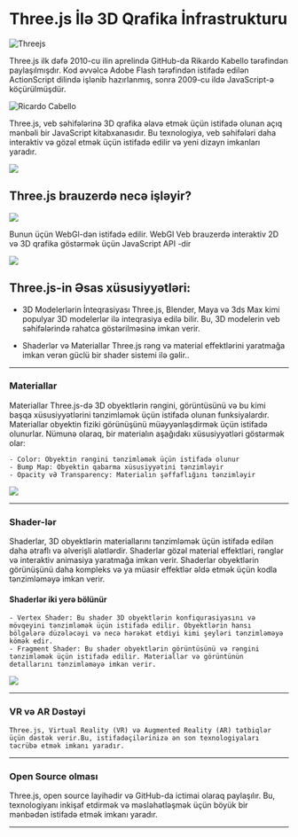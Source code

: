 # Three.js İlə 3D Qrafika İnfrastrukturu

![Threejs](https://miro.medium.com/v2/resize:fit:1200/1*vU5ADFn2mH-N7y_ZvJBZDg.png)

Three.js ilk dəfə 2010-cu ilin aprelində GitHub-da Rikardo Kabello tərəfindən paylaşılmışdır.
Kod əvvəlcə Adobe Flash tərəfindən istifadə edilən ActionScript dilində işlənib hazırlanmış, sonra 2009-cu ildə JavaScript-ə köçürülmüşdür.

![Ricardo Cabello](https://media.rhizome.org/blog/8117/doob.png)

Three.js, veb səhifələrinə 3D qrafika əlavə etmək üçün istifadə olunan açıq mənbəli bir JavaScript kitabxanasıdır. Bu texnologiya, veb səhifələri daha interaktiv və gözəl etmək üçün istifadə edilir və yeni dizayn imkanları yaradır.

![](https://janakiev.com/assets/videos-and-gifs-with-threejs_files/webgl_01.gif)

## Three.js brauzerdə necə işləyir?

![](https://media.tenor.com/BdcwU6gstRoAAAAC/pooh-think.gif)

Bunun üçün WebGl-dən istifadə edilir. WebGl Veb brauzerdə interaktiv 2D və 3D qrafika göstərmək üçün JavaScript API -dir

![](https://avatars.githubusercontent.com/u/20603608?s=280&v=4)

## Three.js-in Əsas xüsusiyyətləri:

- 3D Modelerlərin İnteqrasiyası
  Three.js, Blender, Maya və 3ds Max kimi populyar 3D modelerlər ilə inteqrasiya edilə bilir. Bu, 3D modelerin veb səhifələrində rahatca göstərilməsinə imkan verir.

- Shaderlər və Materiallar
  Three.js rəng və material effektlərini yaratmağa imkan verən güclü bir shader sistemi ilə gəlir..

---

### Materiallar

Materiallar Three.js-də 3D obyektlərin rəngini, görüntüsünü və bu kimi başqa xüsusiyyətlərini tənzimləmək üçün istifadə olunan funksiyalardır.
Materiallar obyektin fiziki görünüşünü müəyyənləşdirmək üçün istifadə olunurlar.
Nümunə olaraq, bir materialın aşağıdakı xüsusiyyətləri göstərmək olar:

    - Color: Obyektin rəngini tənzimləmək üçün istifadə olunur
    - Bump Map: Obyektin qabarma xüsusiyyətini tənzimləyir
    - Opacity vƏ Transparency: Materialın şəffaflığını tənzimləyir

![](https://blog.logrocket.com/wp-content/uploads/2020/12/threejs-meshnormalmaterial.png)

---

### Shader-lər

Shaderlar, 3D obyektlərin materiallarını tənzimləmək üçün istifadə edilən daha ətraflı və əlverişli alətlərdir. Shaderlar gözəl material effektləri, rənglər və interaktiv animasiya yaratmağa imkan verir. Shaderlar obyektlərin görünüşünü daha kompleks və ya müasir effektlər əldə etmək üçün kodla tənzimləməyə imkan verir.

#### Shaderlər iki yerə bölünür

    - Vertex Shader: Bu shader 3D obyektlərin konfiqurasiyasını və mövqeyini tənzimləmək üçün istifadə edilir. Obyektlərin hansı bölgələrə düzələcəyi və necə hərəkət etdiyi kimi şeyləri tənzimləməyə kömək edir.
    - Fragment Shader: Bu shader obyektlərin görüntüsünü və rəngini tənzimləmək üçün istifadə edilir. Materiallar və görüntünün detallarını tənzimləməyə imkan verir.

![](https://img-c.udemycdn.com/course/750x422/5178164_f390.jpg)

---

### VR və AR Dəstəyi

    Three.js, Virtual Reality (VR) və Augmented Reality (AR) tətbiqlər üçün dəstək verir.Bu, istifadəçilərinizə ən son texnologiyaları təcrübə etmək imkanı yaradır.

---

### Open Source olması

Three.js, open source layihədir və GitHub-da ictimai olaraq paylaşılır. Bu, texnologiyanı inkişaf etdirmək və məsləhətləşmək üçün böyük bir mənbədən istifadə etmək imkanı yaradır.

---
